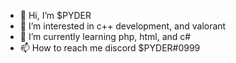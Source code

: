 - 👋 Hi, I’m $PYDER
- 👀 I’m interested in c++ development, and valorant
- 🌱 I’m currently learning php, html, and c#
- 📫 How to reach me discord $PYDER#0999

<!---
spyder1g/spyder1g is a ✨ special ✨ repository because its `README.md` (this file) appears on your GitHub profile.
You can click the Preview link to take a look at your changes.
--->
